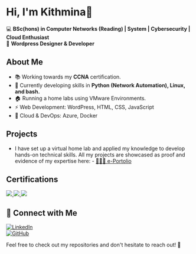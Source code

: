 #  Hi, I'm Kithmina👋

💻 **BSc(hons) in Computer Networks (Reading) | System | Cybersecurity | Cloud Enthusiast**  
📡 **Wordpress Designer & Developer**  

## About Me

- 📚 Working towards my **CCNA** certification.
- 🚀 Currently developing skills in **Python (Network Automation), Linux, and bash.**
- 🏠 Running a home labs using VMware Environments.
- ⚡ Web Development: WordPress, HTML, CSS, JavaScript  
- 👨 Cloud & DevOps: Azure, Docker  

## Projects

- I have set up a virtual home lab and applied my knowledge to develop hands-on technical skills. All my projects are showcased as proof and evidence of my expertise here: - [👨🏾‍💻 e-Portolio](https://github.com/kithmina-prasad/ePortfolio/tree/main)

## Certifications
<div>
<a href="https://learn.microsoft.com/en-us/users/me/achievements?tab=tab-learning-paths#trophies-section" target="_blank">
    <img src="https://img.shields.io/badge/-Azure_Fundamentals-008000?&style=for-the-badge&logo=Microsoft_Azure&logoColor=white" />
</a>

<a href="https://www.credly.com/users/kithmina-prasad" target="_blank">
    <img src="https://img.shields.io/badge/-Network%2B-800080?&style=for-the-badge&logo=CompTIA&logoColor=red" />
</a>

<a href="https://www.credly.com/users/kithmina-prasad" target="_blank">
    <img src="https://img.shields.io/badge/-Security%2B-FF0000?&style=for-the-badge&logo=CompTIA&logoColor=white" />
</a>
</div>


## 🔗 Connect with Me
[![LinkedIn](https://img.shields.io/badge/LinkedIn-blue?style=for-the-badge&logo=linkedin)](https://linkedin.com/in/kithminaprasad)  
[![GitHub](https://img.shields.io/badge/GitHub-black?style=for-the-badge&logo=github)](https://github.com/kithmina-prasad)  

Feel free to check out my repositories and don't hesitate to reach out! 🚀

